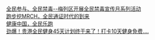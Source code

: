   
[全民参与、全民禁毒--梅列区开展全民禁毒宣传月系列活动](http://www.dianyue.me/archives/715/cmvmrr3gt1apsp1d/)  
[跑步挖MRCH，全民通证时代的到来](http://www.dianyue.me/archives/442/b76j1b4gusvjrwgh/)  
[健康中国，全民乐跑](http://www.dianyue.me/archives/754/fcj0fvle2nwm4ibk/)  
[劲爆！贵港全民健身45天计划终于来了！打卡10天健身免费....](http://www.dianyue.me/archives/155/4nolpnh4xk750fmv/)